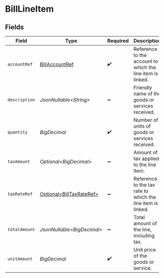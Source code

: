 # BillLineItem


## Fields

| Field                                                                  | Type                                                                   | Required                                                               | Description                                                            |
| ---------------------------------------------------------------------- | ---------------------------------------------------------------------- | ---------------------------------------------------------------------- | ---------------------------------------------------------------------- |
| `accountRef`                                                           | [BillAccountRef](../../models/components/BillAccountRef.md)            | :heavy_check_mark:                                                     | Reference to the account to which the line item is linked.             |
| `description`                                                          | *JsonNullable\<String>*                                                | :heavy_minus_sign:                                                     | Friendly name of the goods or services received.                       |
| `quantity`                                                             | *BigDecimal*                                                           | :heavy_check_mark:                                                     | Number of units of goods or services received.                         |
| `taxAmount`                                                            | *Optional\<BigDecimal>*                                                | :heavy_minus_sign:                                                     | Amount of tax applied to the line item.                                |
| `taxRateRef`                                                           | [Optional\<BillTaxRateRef>](../../models/components/BillTaxRateRef.md) | :heavy_minus_sign:                                                     | Reference to the tax rate to which the line item is linked.            |
| `totalAmount`                                                          | *JsonNullable\<BigDecimal>*                                            | :heavy_minus_sign:                                                     | Total amount of the line, including tax.                               |
| `unitAmount`                                                           | *BigDecimal*                                                           | :heavy_check_mark:                                                     | Unit price of the goods or service.                                    |